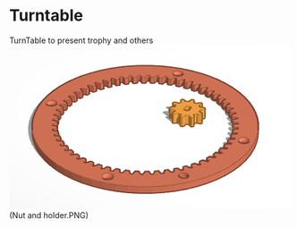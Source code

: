 # Turntable
TurnTable to present trophy and others
![Gearing meachnism](GearingMeachnism.PNG)
(Nut and holder.PNG)
